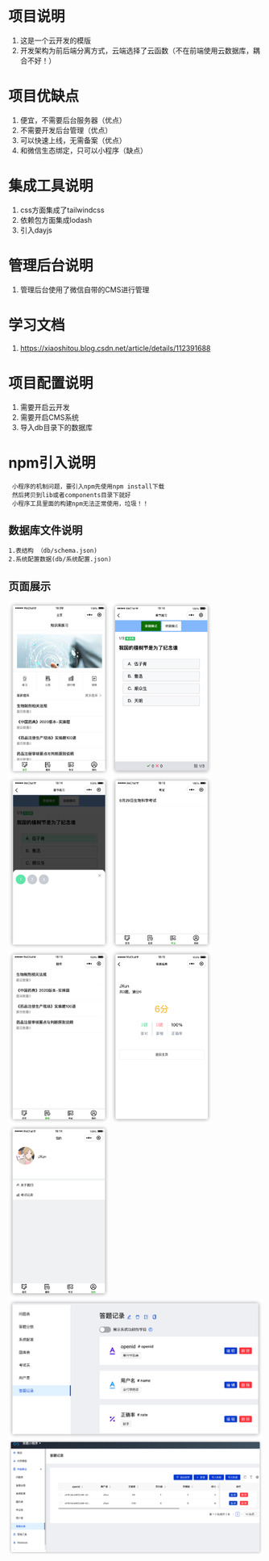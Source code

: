 # 项目说明

1. 这是一个云开发的模版
2. 开发架构为前后端分离方式，云端选择了云函数（不在前端使用云数据库，耦合不好！）

# 项目优缺点

1. 便宜，不需要后台服务器（优点）
2. 不需要开发后台管理（优点）
3. 可以快速上线，无需备案（优点）
4. 和微信生态绑定，只可以小程序（缺点）

# 集成工具说明

1. css方面集成了tailwindcss
2. 依赖包方面集成lodash
3. 引入dayjs

# 管理后台说明

1. 管理后台使用了微信自带的CMS进行管理

# 学习文档

1. https://xiaoshitou.blog.csdn.net/article/details/112391688


# 项目配置说明

1. 需要开启云开发
2. 需要开启CMS系统
3. 导入db目录下的数据库


# npm引入说明
```
 小程序的机制问题，要引入npm先使用npm install下载  
 然后拷贝到lib或者components目录下就好 
 小程序工具里面的构建npm无法正常使用，垃圾！！
```



## 数据库文件说明

```
1.表结构 （db/schema.json)
2.系统配置数据(db/系统配置.json)
```



## 页面展示

<img src="./md/主页.png" width="200">
<img src="./md/答题页1.png" width="200">
<img src="./md/答题页2.png" width="200">
<img src="./md/考试.png" width="200">
<img src="./md/题库.png" width="200">
<img src="./md/考试结果.png" width="200">
<img src="./md/我的.png" width="200">
<img src="./md/内容模型1.png">
<img src="./md/内容模型2.png">